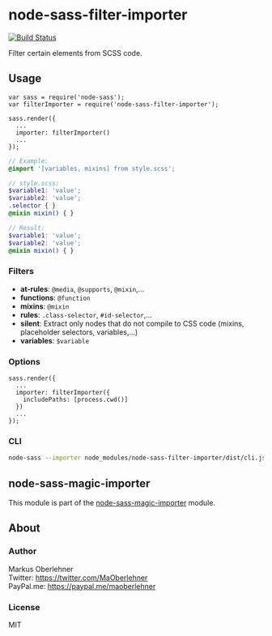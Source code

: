 # node-sass-filter-importer
[![Build Status](https://travis-ci.org/maoberlehner/node-sass-filter-importer.svg?branch=master)](https://travis-ci.org/maoberlehner/node-sass-filter-importer)

Filter certain elements from SCSS code.

## Usage
```node
var sass = require('node-sass');
var filterImporter = require('node-sass-filter-importer');

sass.render({
  ...
  importer: filterImporter()
  ...
});
```
```scss
// Example:
@import '[variables, mixins] from style.scss';
```
```scss
// style.scss:
$variable1: 'value';
$variable2: 'value';
.selector { }
@mixin mixin() { }

// Result:
$variable1: 'value';
$variable2: 'value';
@mixin mixin() { }
```

### Filters
- **at-rules**: `@media`, `@supports`, `@mixin`,...
- **functions**: `@function`
- **mixins**: `@mixin`
- **rules**: `.class-selector`, `#id-selector`,...
- **silent**: Extract only nodes that do not compile to CSS code (mixins, placeholder selectors, variables,...)
- **variables**: `$variable`

### Options
```node
sass.render({
  ...
  importer: filterImporter({
    includePaths: [process.cwd()]
  })
  ...
});
```

### CLI
```bash
node-sass --importer node_modules/node-sass-filter-importer/dist/cli.js -o dist src/index.scss
```

## node-sass-magic-importer
This module is part of the [node-sass-magic-importer](https://github.com/maoberlehner/node-sass-magic-importer) module.

## About
### Author
Markus Oberlehner  
Twitter: https://twitter.com/MaOberlehner  
PayPal.me: https://paypal.me/maoberlehner

### License
MIT
